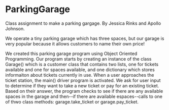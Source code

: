 # ParkingGarage
Class assignment to make a parking gargage.
By Jessica Rinks and Apollo Johnson.

We operate a tiny parking garage which has three spaces, but our garage is very popular because it allows customers to name their own price!  

We created this parking garage program using Object Oriented Programming. Our program starts by creating an instance of the class Garage() which is a customer class that contains two lists, one for tickets available and one for spaces available,  and one dictionary which stores informaiton about tickets currently in use.  When a user approaches the ticket station, the main() driver program is activated.  We ask for user input to determine if they want to take a new ticket or pay for an existing ticket. Based on their answer, the program checks to see if there are any available spaces in the garage and then--if there are available espaces--calls to one of thwo class methods: garage.take_ticket or garage.pay_ticket. 
